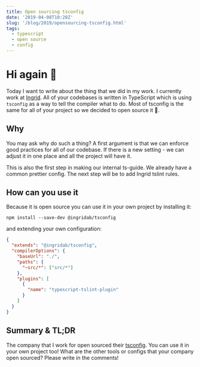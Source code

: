 ```yaml
---
title: Open sourcing tsconfig
date: '2019-04-08T10:20Z'
slug: '/blog/2019/opensourcing-tsconfig.html'
tags:
  - typescript
  - open source
  - config
---
```


# Hi again 🖖

Today I want to write about the thing that we did in my work. I currently work at [Ingrid](https://www.ingrid.com/). All of your codebases is written in TypeScript which is using `tsconfig` as a way
to tell the compiler what to do. Most of tsconfig is the same for all of your project
so we decided to open source it 🎉.

## Why

You may ask why do such a thing? A first argument is that we can enforce good practices
for all of our codebase. If there is a new setting - we can adjust it in one place and
all the project will have it.

This is also the first step in making our internal ts-guide. We already have a common
prettier config. The next step will be to add Ingrid tslint rules.

## How can you use it

Because it is open source you can use it in your own project by installing it:

```shell
npm install --save-dev @ingridab/tsconfig
```

and extending your own configuration:

```json
{
  "extends": "@ingridab/tsconfig",
  "compilerOptions": {
    "baseUrl": "./",
    "paths": {
      "~src/*": ["src/*"]
    },
    "plugins": [
      {
        "name": "typescript-tslint-plugin"
      }
    ]
  }
}
```

## Summary & TL;DR

The company that I work for open sourced their [tsconfig](https://www.npmjs.com/package/@ingridab/tsconfig).
You can use it in your own project too! What are the other
tools or configs that your company open sourced? Please write in the comments!
